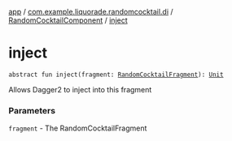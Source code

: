 [app](../../index.md) / [com.example.liquorade.randomcocktail.di](../index.md) / [RandomCocktailComponent](index.md) / [inject](./inject.md)

# inject

`abstract fun inject(fragment: `[`RandomCocktailFragment`](../../com.example.liquorade.randomcocktail/-random-cocktail-fragment/index.md)`): `[`Unit`](https://kotlinlang.org/api/latest/jvm/stdlib/kotlin/-unit/index.html)

Allows Dagger2 to inject into this fragment

### Parameters

`fragment` - The RandomCocktailFragment